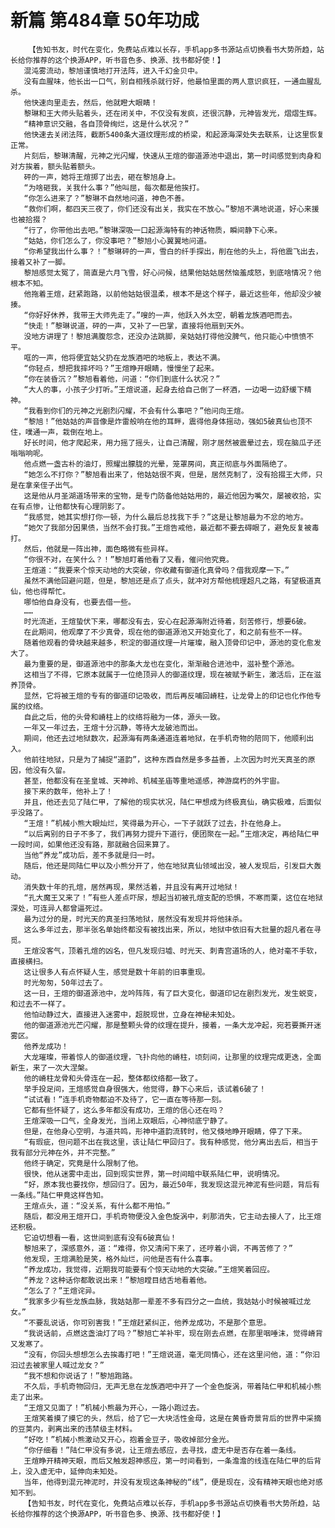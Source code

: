 # 新篇 第484章 50年功成
        【告知书友，时代在变化，免费站点难以长存，手机app多书源站点切换看书大势所趋，站长给你推荐的这个换源APP，听书音色多、换源、找书都好使！】
       混沌雾流动，黎旭谨慎地打开法阵，进入千幻金贝中。
       没有血腥味，他长出一口气，别自相残杀就行好，他最怕里面的两人意识疯狂，一通血腥乱杀。
       他快速向里走去，然后，他就瞪大眼睛！
       黎琳和王大师头贴着头，还在闭关中，不仅没有发疯，还很沉静，元神皆发光，熠熠生辉。
       “精神意识交融，各自顶骨绚烂，这是什么状况？”
       他快速去关闭法阵，截断5400条大道纹理形成的桥梁，和起源海深处失去联系，让这里恢复正常。
       片刻后，黎琳清醒，元神之光闪耀，快速从王煊的御道源池中退出，第一时间感觉到肉身和对方挨着，额头贴着额头。
       砰的一声，她将王煊掷了出去，砸在黎旭身上。
       “为啥砸我，关我什么事？”他叫屈，每次都是他挨打。
       “你怎么进来了？”黎琳不自然地问道，神色不善。
       “救你们啊，都四天三夜了，你们还没有出关，我实在不放心。”黎旭不满地说道，好心来援也被拾掇？
       “行了，你带他出去吧。”黎琳深吸一口起源海特有的神话物质，瞬间静下心来。
       “姑姑，你们怎么了，你没事吧？”黎旭小心翼翼地问道。
       “你希望我出什么事？！”黎琳砰的一声，雪白的纤手探出，削在他的头上，将他震飞出去，接着又补了一脚。
       黎旭感觉太冤了，简直是六月飞雪，好心问候，结果他姑姑居然恼羞成怒，到底啥情况？他根本不知。
       他拖着王煊，赶紧跑路，以前他姑姑很温柔，根本不是这个样子，最近这些年，他却没少被揍。
       “你好好休养，我带王大师先走了。”嗖的一声，他跃入外太空，朝着龙族酒吧而去。
       “快走！”黎琳说道，砰的一声，又补了一巴掌，直接将他扇到天外。
       没地方讲理了！黎旭满腹怨念，还没办法跳脚，亲姑姑打得他没脾气，他只能心中愤愤不平。
       哐的一声，他将便宜姑父扔在龙族酒吧的地板上，表达不满。
       “你轻点，想把我摔坏吗？”王煊睁开眼睛，慢慢坐了起来。
       “你在装昏沉？”黎旭看着他，问道：“你们到底什么状况？”
       “大人的事，小孩子少打听。”王煊说道，起身去给自己倒了一杯酒，一边喝一边舒缓下精神。
       “我看到你们的元神之光剧烈闪耀，不会有什么事吧？”他问向王煊。
       “黎旭！”他姑姑的声音像是炸雷般响在他的耳畔，震得他身体摇动，强如5破真仙也顶不住，噗通一声，栽倒在地上。
       好长时间，他才爬起来，用力摇了摇头，让自己清醒，刚才居然被震晕过去，现在脑瓜子还嗡嗡响呢。
       他点燃一盏古朴的油灯，照耀出朦胧的光晕，笼罩房间，真正彻底与外面隔绝了。
       “她怎么不打你？”黎旭看出来了，他姑姑很不爽，但是，居然克制了，没有拾掇王大师，只是在拿亲侄子出气。
       这是他从月圣湖道场带来的宝物，是专门防备他姑姑用的，最近他因为嘴欠，屡被收拾，实在有点惨，让他都快有心理阴影了。
       “我感觉，她其实想打你一顿，为什么最后总找我下手？”这是让黎旭最为不忿的地方。
       “她欠了我部分因果债，当然不会打我。”王煊告戒他，最近都不要去碍眼了，避免反复被毒打。
       然后，他就是一阵出神，面色略微有些异样。
       “你很不对，在笑什么？！”黎旭盯着他看了又看，催问他究竟。
       王煊道：“我要来个惊天动地的大突破，你收藏有御道化真骨吗？借我观摩一下。”
       虽然不满他回避问题，但是，黎旭还是点了点头，就冲对方帮他梳理超凡之路，有望极道真仙，他也得帮忙。
       哪怕他自身没有，也要去借一些。
       ……
       时光流逝，王煊蛰伏下来，哪都没有去，安心在起源海附近待着，刻苦修行，想要6破。
       在此期间，他观摩了不少真骨，现在他的御道源池又开始变化了，和之前有些不一样。
       随着他观看的骨块越来越多，积淀的御道纹理一片璀璨，融入顶骨印记中，源池的变化愈发大了。
       最为重要的是，御道源池中的那条大龙也在变化，渐渐融合进池中，滋补整个源池。
       这相当了不得，它原本就属于一位绝顶异人的御道纹理，现在被赋予新生，激活后，正在滋养顶骨。
       显然，它将被王煊的专有的御道印记吸收，而后再反哺回嵴柱，让龙骨上的印记也化作他专属的纹络。
       自此之后，他的头骨和嵴柱上的纹络将融为一体，源头一致。
       一年又一年过去，王煊十分沉静，等待大龙破池而出。
       期间，他还去过地狱数次，起源海有两条通道连着地狱，在手机奇物的陪同下，他顺利出入。
       他前往地狱，只是为了捕捉“道韵”，这种东西自然是多多益善，上次因为时光天真圣的原因，他没有久留。
       甚至，他都没有在圣皇城、天神岭、机械圣庙等重地遥感，神游腐朽的外宇宙。
       接下来的数年，他补上了！
       并且，他还去见了陆仁甲，了解他的现实状况，陆仁甲想成为终极真仙，确实极难，后面似乎没路了。
       “王煊！”机械小熊大眼灿烂，笑得最为开心，一下子就跃了过去，扑在他身上。
       “以后离别的日子不多了，我们再努力提升下道行，便团聚在一起。”王煊决定，再给陆仁甲一段时间，如果他还没有路，那就融合回来算了。
       当他“养龙”成功后，差不多就是归一时。
       随后，他还是同陆仁甲以及小熊分开了，他在地狱真仙领域出没，被人发现后，引发巨大轰动。
       消失数十年的孔煊，居然再现，果然活着，并且没有离开过地狱！
       “孔大魔王又来了！”有些人差点吓尿，想起当初被孔煊支配的恐惧，不寒而栗，这位在地狱深处，可连异人都曾逼死过。
       最为过分的是，时光天的真圣扫荡地狱，居然没有发现并将他抹杀。
       这么多年过去，那半张名单始终都没有被找出来，所以，地狱中依旧有大批量的超凡者在寻觅。
       王煊没客气，顶着孔煊的凶名，但凡发现归墟、时光天、刺青宫道场的人，绝对毫不手软，直接横扫。
       这让很多人有点怀疑人生，感觉是数十年前的旧事重现。
       时光匆匆，50年过去了。
       这一日，王煊的御道源池中，龙吟阵阵，有了巨大变化，御道印记在剧烈发光，发生蜕变，和过去不一样了。
       他怕动静过大，直接进入迷雾中，超脱现世，立身在神秘未知处。
       他的御道源池光芒闪耀，那是整颗头骨的纹理在提升，接着，一条大龙冲起，宛若要撕开迷雾区。
       他养龙成功！
       大龙璀璨，带着惊人的御道纹理，飞扑向他的嵴柱，顷刻间，让那里的纹理完成更迭，全面新生，来了一次大涅槃。
       他的嵴柱龙骨和头骨连在一起，整体都纹络都一致了。
       举手投足间，王煊感觉自身很强大，他觉得，静下心来后，该试着6破了！
       “试试看！”连手机奇物都迫不及待了，它一直在等待那一刻。
       它都有些怀疑了，这么多年都没有成功，王煊的信心还在吗？
       王煊深吸一口气，全身发光，当闭上双眼后，心神彻底宁静了。
       但是，在他身心空明，与道共鸣，形神中道韵流转时，他又倏地睁开眼睛，停了下来。
       “有瑕疵，但问题不出在我这里，该让陆仁甲回归了。我有种感觉，他分离出去后，相当于我有部分元神在外，并不完整。”
       他终于确定，究竟是什么限制了他。
       很快，他从迷雾中走出，回到现实世界，第一时间暗中联系陆仁甲，说明情况。
       “好，原本我也要找你，想回归了。因为，最近50年，我发现这混元神泥有些问题，背后有一条线。”陆仁甲竟这样告知。
       王煊点头，道：“没关系，有什么都不用怕。”
       随后，都没用王煊开口，手机奇物便没入金色旋涡中，刹那消失，它主动去接人了，比王煊还积极。
       它迫切想看一看，这世间到底有没有6破真仙！
       黎旭来了，深感意外，道：“难得，你又清闲下来了，还哼着小调，不再苦修了？”
       他发现，王煊满脸是笑，格外灿烂，问他是否有什么喜事。
       “养龙成功，我觉得，近期我可能要有个惊天动地的大突破。”王煊笑着回应。
       “养龙？这种话你都敢说出来！”黎旭瞠目结舌地看着他。
       “怎么了？”王煊诧异。
       “我家多少有些龙族血脉，我姑姑那一辈差不多有四分之一血统，我姑姑小时候被喊过龙女。”
       “不要乱说话，你可别害我！”王煊赶紧纠正，他养龙成功，不是那个意思。
       “我说话前，点燃这盏油灯了吗？”黎旭亡羊补牢，现在刚去点燃，在那里咽唾沫，觉得嵴背又发寒了。
       “没有，你回头想想怎么去挨毒打吧！”王煊说道，毫无同情心，还在这里问他，道：“你汩汩过去被家里人喊过龙女？”
       “我不想和你说话了！”黎旭跑路。
       不久后，手机奇物回归，无声无息在龙族酒吧中开了一个金色旋涡，带着陆仁甲和机械小熊走了出来。
       “王煊又见面了！”机械小熊最为开心，一路小跑过去。
       王煊笑着摸了摸它的头，然后，给了它一大块活性金母，这是在黄昏奇景背后的世界中采摘的豆荚内，剥离出来的违禁级主材料。
       “好吃！”机械小熊激动又开心，抱着金豆子，吸收掉部分金光。
       “你仔细看！”陆仁甲没有多说，让王煊去感应，去寻找，虚无中是否存在着一条线。
       王煊睁开精神天眼，而后又触发超神感应，第一时间看到，一条澹澹的线连在陆仁甲的后背上，没入虚无中，延伸向未知处。
       当年，他得到混元神泥时，并没有发现这条神秘的“线”，便是现在，没有精神天眼也绝对感知不到。
       【告知书友，时代在变化，免费站点难以长存，手机app多书源站点切换看书大势所趋，站长给你推荐的这个换源APP，听书音色多、换源、找书都好使！】
